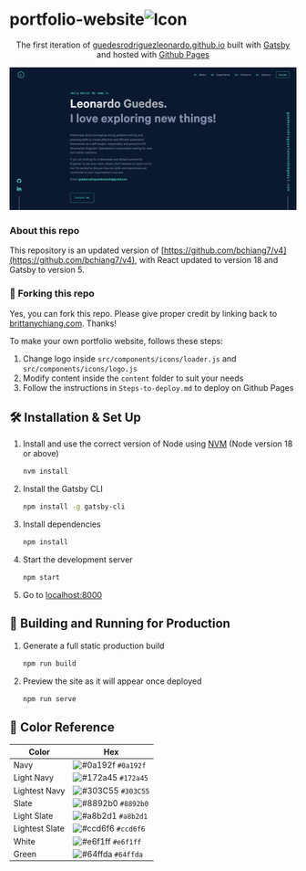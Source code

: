 # portfolio-website<img src="src/images/icon.ico" alt="Icon" style="width: 50px; height:50px;"/>

<p align="center">
  The first iteration of <a href="https://guedesrodriguezleonardo.github.io/" target="_blank">guedesrodriguezleonardo.github.io</a> built with <a href="https://www.gatsbyjs.org/" target="_blank">Gatsby</a> and hosted with <a href="https://pages.github.com/" target="_blank">Github Pages</a>
</p>

<div align="center">
  <img alt="Demo" src="src/images/demo.png" />
</div>

### About this repo

This repository is an updated version of [https://github.com/bchiang7/v4](https://github.com/bchiang7/v4), with React updated to version 18 and Gatsby to version 5.

### 🚨 Forking this repo

Yes, you can fork this repo. Please give proper credit by linking back to [brittanychiang.com](https://brittanychiang.com). Thanks!

To make your own portfolio website, follows these steps:

1. Change logo inside `src/components/icons/loader.js` and `src/components/icons/logo.js`
2. Modify content inside the `content` folder to suit your needs
3. Follow the instructions in `Steps-to-deploy.md` to deploy on Github Pages

## 🛠 Installation & Set Up

1. Install and use the correct version of Node using [NVM](https://github.com/nvm-sh/nvm) (Node version 18 or above)

   ```sh
   nvm install
   ```

2. Install the Gatsby CLI

   ```sh
   npm install -g gatsby-cli
   ```

3. Install dependencies

   ```sh
   npm install
   ```

4. Start the development server

   ```sh
   npm start
   ```

5. Go to [localhost:8000](http://localhost:8000)

## 🚀 Building and Running for Production

1. Generate a full static production build

   ```sh
   npm run build
   ```

1. Preview the site as it will appear once deployed

   ```sh
   npm run serve
   ```

## 🎨 Color Reference

| Color          | Hex                                                                |
| -------------- | ------------------------------------------------------------------ |
| Navy           | ![#0a192f](https://via.placeholder.com/10/0a192f?text=+) `#0a192f` |
| Light Navy     | ![#172a45](https://via.placeholder.com/10/0a192f?text=+) `#172a45` |
| Lightest Navy  | ![#303C55](https://via.placeholder.com/10/303C55?text=+) `#303C55` |
| Slate          | ![#8892b0](https://via.placeholder.com/10/8892b0?text=+) `#8892b0` |
| Light Slate    | ![#a8b2d1](https://via.placeholder.com/10/a8b2d1?text=+) `#a8b2d1` |
| Lightest Slate | ![#ccd6f6](https://via.placeholder.com/10/ccd6f6?text=+) `#ccd6f6` |
| White          | ![#e6f1ff](https://via.placeholder.com/10/e6f1ff?text=+) `#e6f1ff` |
| Green          | ![#64ffda](https://via.placeholder.com/10/64ffda?text=+) `#64ffda` |
